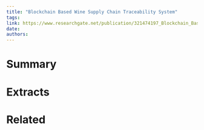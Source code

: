 ```yaml
---
title: "Blockchain Based Wine Supply Chain Traceability System"
tags: 
link: https://www.researchgate.net/publication/321474197_Blockchain_Based_Wine_Supply_Chain_Traceability_System
date:
authors:
---
```


# Summary

# Extracts

# Related
